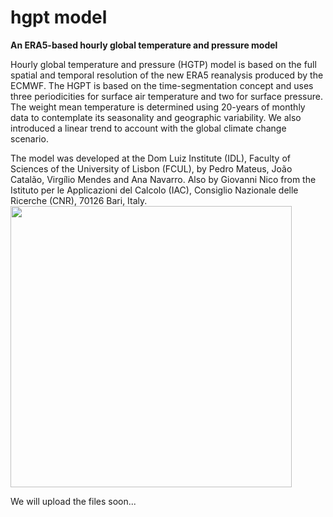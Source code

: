 # hgpt model
**An ERA5-based hourly global temperature and pressure model**

Hourly global temperature and pressure (HGTP) model is based on the full spatial and temporal resolution of the new ERA5 reanalysis produced by the ECMWF. The HGPT is based on the time-segmentation concept and uses three periodicities for surface air temperature and two for surface pressure. The weight mean temperature is determined using 20-years of monthly data to contemplate its seasonality and geographic variability. We also introduced a linear trend to account with the global climate change scenario.

The model was developed at the Dom Luiz Institute (IDL), Faculty of Sciences of the University of Lisbon (FCUL), by Pedro Mateus, João Catalão, Virgílio Mendes and Ana Navarro. Also by Giovanni Nico from the Istituto per le Applicazioni del Calcolo (IAC), Consiglio Nazionale delle Ricerche (CNR), 70126 Bari, Italy. 
<img src="https://github.com/pjmateus/hgpt/blob/master/logos.png" width="450">

We will upload the files soon...
